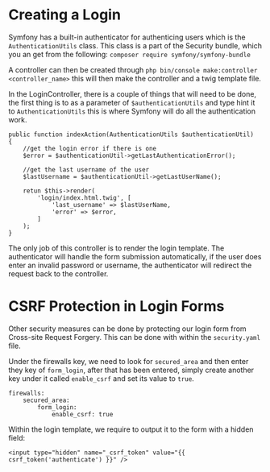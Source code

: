 # Creating a Login

Symfony has a built-in authenticator for authenticing users which is the `AuthenticationUtils` class.
This class is a part of the Security bundle, which you an get from the following:
`composer require symfony/symfony-bundle`

A controller can then be created through `php bin/console make:controller <controller_name>`
this will then make the controller and a twig template file.

In the LoginController, there is a couple of things that will need to be done, the first thing
is to as a parameter of `$authenticationUtils` and type hint it to `AuthenticationUtils` this is
where Symfony will do all the authentication work.

```
public function indexAction(AuthenticationUtils $authenticationUtil)
{
    //get the login error if there is one
    $error = $authenticationUtil->getLastAuthenticationError();
    
    //get the last username of the user
    $lastUsername = $authenticationUtil->getLastUserName();
    
    retun $this->render(
        'login/index.html.twig', [
            'last_username' => $lastUserName,
            'error' => $error,
        ]
    );
}
```

The only job of this controller is to render the login template. The authenticator will
handle the form submission automatically, if the user does enter an invalid password or username,
the authenticator will redirect the request back to the controller.

# CSRF Protection in Login Forms

Other security measures can be done by protecting our login form from Cross-site 
Request Forgery. This can be done with within the `security.yaml` file.

Under the firewalls key, we need to look for `secured_area` and then enter they key of
`form_login`, after that has been entered, simply create another key under it called `enable_csrf` 
and set its value to `true`.

```
firewalls:
    secured_area:
        form_login:
            enable_csrf: true
```

Within the login template, we require to output it to the form with a hidden field:
```
<input type="hidden" name="_csrf_token" value="{{ csrf_token('authenticate') }}" />
```
